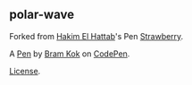 polar-wave
----------

Forked from [Hakim El Hattab](http://codepen.io/hakimel/)'s Pen [Strawberry](http://codepen.io/hakimel/pen/aNGqXy/).

A [Pen](https://codepen.io/bramkok/pen/jqKXBG) by [Bram Kok](http://codepen.io/bramkok) on [CodePen](http://codepen.io/).

[License](https://codepen.io/bramkok/pen/jqKXBG/license).